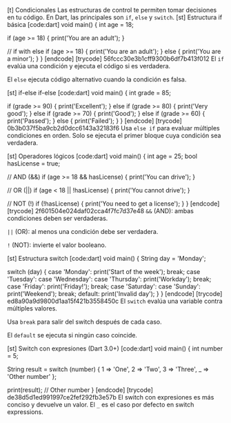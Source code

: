 [t] Condicionales
Las estructuras de control te permiten tomar decisiones en tu código. En Dart, las principales son `if`, `else` y `switch`.
[st] Estructura if básica
[code:dart]
void main() {
  int age = 18;
  
  if (age >= 18) {
    print('You are an adult');
  }
  
  // if with else
  if (age >= 18) {
    print('You are an adult');
  } else {
    print('You are a minor');
  }
}
[endcode]
[trycode] 56fccc30e3b1cff9300b6df7b413f012
El `if` evalúa una condición y ejecuta el código si es verdadera.

El `else` ejecuta código alternativo cuando la condición es falsa.

[st] if-else if-else
[code:dart]
void main() {
  int grade = 85;
  
  if (grade >= 90) {
    print('Excellent');
  } else if (grade >= 80) {
    print('Very good');
  } else if (grade >= 70) {
    print('Good');
  } else if (grade >= 60) {
    print('Passed');
  } else {
    print('Failed');
  }
}
[endcode]
[trycode] 0b3b037f5ba9cb2d0dcc6143a32183f6
Usa `else if` para evaluar múltiples condiciones en orden. Solo se ejecuta el primer bloque cuya condición sea verdadera.

[st] Operadores lógicos
[code:dart]
void main() {
  int age = 25;
  bool hasLicense = true;
  
  // AND (&&)
  if (age >= 18 && hasLicense) {
    print('You can drive');
  }
  
  // OR (||)
  if (age < 18 || !hasLicense) {
    print('You cannot drive');
  }
  
  // NOT (!)
  if (!hasLicense) {
    print('You need to get a license');
  }
}
[endcode]
[trycode] 2f601504e024daf02cca4f7fc7d37e48
`&&` (AND): ambas condiciones deben ser verdaderas.

`||` (OR): al menos una condición debe ser verdadera.

`!` (NOT): invierte el valor booleano.

[st] Estructura switch
[code:dart]
void main() {
  String day = 'Monday';
  
  switch (day) {
    case 'Monday':
      print('Start of the week');
      break;
    case 'Tuesday':
    case 'Wednesday':
    case 'Thursday':
      print('Workday');
      break;
    case 'Friday':
      print('Friday!');
      break;
    case 'Saturday':
    case 'Sunday':
      print('Weekend');
      break;
    default:
      print('Invalid day');
  }
}
[endcode]
[trycode] ed8a90a9d9800d1aa15f421b3558450c
El `switch` evalúa una variable contra múltiples valores.

Usa `break` para salir del switch después de cada caso.

El `default` se ejecuta si ningún caso coincide.

[st] Switch con expresiones (Dart 3.0+)
[code:dart]
void main() {
  int number = 5;
  
  String result = switch (number) {
    1 => 'One',
    2 => 'Two',
    3 => 'Three',
    _ => 'Other number'
  };
  
  print(result); // Other number
}
[endcode]
[trycode] de38d5d1ed991997ce2fef292fb3e57b
El switch con expresiones es más conciso y devuelve un valor. El `_` es el caso por defecto en switch expressions.

